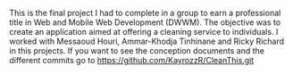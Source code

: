 This is the final project I had to complete in a group to earn a professional title in Web and Mobile Web Development (DWWM). The objective was to create an application aimed at offering a cleaning service to individuals. I worked with Messaoud Houri, Ammar-Khodja Tinhinane and Ricky Richard in this projects. If you want to see the conception documents and the different commits go to https://github.com/KayrozzR/CleanThis.git
